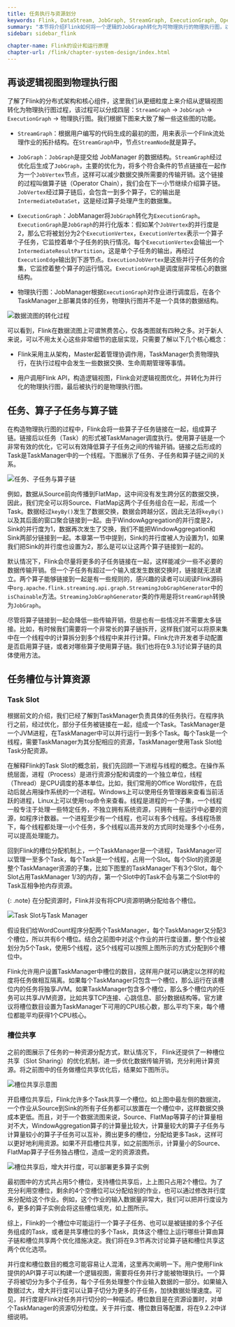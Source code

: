 ```yaml
---
title: 任务执行与资源划分
keywords: Flink, DataStream, JobGraph, StreamGraph, ExecutionGraph, Operator Chain, Slot Sharing, 物理执行图
summary: "本节将介绍Flink如何将一个逻辑的JobGraph转化为可物理执行的物理执行图，以及如何进行算子链和槽位共享等优化。"
sidebar: sidebar_flink

chapter-name: Flink的设计和运行原理
chapter-url: /flink/chapter-system-design/index.html
---
```


## 再谈逻辑视图到物理执行图

了解了Flink的分布式架构和核心组件，这里我们从更细粒度上来介绍从逻辑视图转化为物理执行图过程，该过程可以分成四层：`StreamGraph` -> `JobGraph` -> `ExecutionGraph` -> 物理执行图。我们根据下图来大致了解一些这些图的功能。

* `StreamGraph`：根据用户编写的代码生成的最初的图，用来表示一个Flink流处理作业的拓扑结构。在`StreamGraph`中，节点`StreamNode`就是算子。 

* `JobGraph`：`JobGraph`是提交给 JobManager 的数据结构。`StreamGraph`经过优化后生成了`JobGraph`，主要的优化为，将多个符合条件的节点链接在一起作为一个`JobVertex`节点，这样可以减少数据交换所需要的传输开销。这个链接的过程叫做算子链（Operator Chain），我们会在下一小节继续介绍算子链。`JobVertex`经过算子链后，会包含一到多个算子，它的输出是`IntermediateDataSet`，这是经过算子处理产生的数据集。

* `ExecutionGraph`：JobManager将`JobGraph`转化为`ExecutionGraph`。`ExecutionGraph`是`JobGraph`的并行化版本：假如某个`JobVertex`的并行度是2，那么它将被划分为2个`ExecutionVertex`，`ExecutionVertex`表示一个算子子任务，它监控着单个子任务的执行情况。每个`ExecutionVertex`会输出一个`IntermediateResultPartition`，这是单个子任务的输出，再经过`ExecutionEdge`输出到下游节点。`ExecutionJobVertex`是这些并行子任务的合集，它监控着整个算子的运行情况。`ExecutionGraph`是调度层非常核心的数据结构。

* 物理执行图：JobManager根据`ExecutionGraph`对作业进行调度后，在各个TaskManager上部署具体的任务，物理执行图并不是一个具体的数据结构。

![数据流图的转化过程](./img/图转化.png)

可以看到，Flink在数据流图上可谓煞费苦心，仅各类图就有四种之多。对于新人来说，可以不用太关心这些非常细节的底层实现，只需要了解以下几个核心概念：

* Flink采用主从架构，Master起着管理协调作用，TaskManager负责物理执行，在执行过程中会发生一些数据交换、生命周期管理等事情。

* 用户调用Flink API，构造逻辑视图，Flink会对逻辑视图优化，并转化为并行化的物理执行图，最后被执行的是物理执行图。

## 任务、算子子任务与算子链

在构造物理执行图的过程中，Flink会将一些算子子任务链接在一起，组成算子链。链接后以任务（Task）的形式被TaskManager调度执行。使用算子链是一个非常有效的优化，它可以有效降低算子子任务之间的传输开销。链接之后形成的Task是TaskManager中的一个线程。下图展示了任务、子任务和算子链之间的关系。

![任务、子任务与算子链](./img/operator-chain.png)

例如，数据从Source前向传播到FlatMap，这中间没有发生跨分区的数据交换，因此，我们完全可以将Source、FlatMap这两个子任务组合在一起，形成一个Task。数据经过`keyBy()`发生了数据交换，数据会跨越分区，因此无法将`keyBy()`以及其后面的窗口聚合链接到一起。由于WindowAggregation的并行度是2，Sink的并行度为1，数据再次发生了交换，我们不能把WindowAggregation和Sink两部分链接到一起。本章第一节中提到，Sink的并行度被人为设置为1，如果我们把Sink的并行度也设置为2，那么是可以让这两个算子链接到一起的。

默认情况下，Flink会尽量将更多的子任务链接在一起，这样能减少一些不必要的数据传输开销。但一个子任务有超过一个输入或发生数据交换时，链接就无法建立。两个算子能够链接到一起是有一些规则的，感兴趣的读者可以阅读Flink源码中`org.apache.flink.streaming.api.graph.StreamingJobGraphGenerator`中的`isChainable`方法。`StreamingJobGraphGenerator`类的作用是将`StreamGraph`转换为`JobGraph`。

尽管将算子链接到一起会降低一些传输开销，但是也有一些情况并不需要太多链接。比如，有时候我们需要将一个非常长的算子链拆开，这样我们就可以将原来集中在一个线程中的计算拆分到多个线程中来并行计算。Flink允许开发者手动配置是否启用算子链，或者对哪些算子使用算子链。我们也将在9.3.1讨论算子链的具体使用方法。

## 任务槽位与计算资源

### Task Slot

根据前文的介绍，我们已经了解到TaskManager负责具体的任务执行。在程序执行之前，经过优化，部分子任务被链接在一起，组成一个Task。TaskManager是一个JVM进程，在TaskManager中可以并行运行一到多个Task。每个Task是一个线程，需要TaskManager为其分配相应的资源，TaskManager使用Task Slot给Task分配资源。

在解释Flink的Task Slot的概念前，我们先回顾一下进程与线程的概念。在操作系统层面，进程（Process）是进行资源分配和调度的一个独立单位，线程（Thread）是CPU调度的基本单位。比如，我们常用的Office Word软件，在启动后就占用操作系统的一个进程。Windows上可以使用任务管理器来查看当前活跃的进程，Linux上可以使用`top`命令来查看。线程是进程的一个子集，一个线程一般专注于处理一些特定任务，不独立拥有系统资源，只拥有一些运行中必要的资源，如程序计数器。一个进程至少有一个线程，也可以有多个线程。多线程场景下，每个线程都处理一小个任务，多个线程以高并发的方式同时处理多个小任务，可以提高处理能力。

回到Flink的槽位分配机制上，一个TaskManager是一个进程，TaskManager可以管理一至多个Task，每个Task是一个线程，占用一个Slot。每个Slot的资源是整个TaskManager资源的子集，比如下图里的TaskManager下有3个Slot，每个Slot占用TaskManager 1/3的内存，第一个Slot中的Task不会与第二个Slot中的Task互相争抢内存资源。

{: .note}
在分配资源时，Flink并没有将CPU资源明确分配给各个槽位。

![Task Slot与Task Manager](./img/task-slot.png)

假设我们给WordCount程序分配两个TaskManager，每个TaskManager又分配3个槽位，所以共有6个槽位。结合之前图中对这个作业的并行度设置，整个作业被划分为5个Task，使用5个线程，这5个线程可以按照上图所示的方式分配到6个槽位中。

Flink允许用户设置TaskManager中槽位的数目，这样用户就可以确定以怎样的粒度将任务做相互隔离。如果每个TaskManager只包含一个槽位，那么运行在该槽位内的任务将独享JVM。如果TaskManager包含多个槽位，那么多个槽位内的任务可以共享JVM资源，比如共享TCP连接、心跳信息、部分数据结构等。官方建议将槽位数目设置为TaskManager下可用的CPU核心数，那么平均下来，每个槽位都能平均获得1个CPU核心。

### 槽位共享

之前的图展示了任务的一种资源分配方式，默认情况下， Flink还提供了一种槽位共享（Slot Sharing）的优化机制，进一步优化数据传输开销，充分利用计算资源。将之前图中的任务做槽位共享优化后，结果如下图所示。

![槽位共享示意图](./img/slot-sharing.png)

开启槽位共享后，Flink允许多个Task共享一个槽位。如上图中最左侧的数据流，一个作业从Source到Sink的所有子任务都可以放置在一个槽位中，这样数据交换成本更低。而且，对于一个数据流图来说，Source、FlatMap等算子的计算量相对不大，WindowAggregation算子的计算量比较大，计算量较大的算子子任务与计算量较小的算子子任务可以互补，腾出更多的槽位，分配给更多Task，这样可以更好地利用资源。如果不开启槽位共享，如之前图所示，计算量小的Source、FlatMap算子子任务独占槽位，造成一定的资源浪费。

![槽位共享后，增大并行度，可以部署更多算子实例](./img/slot-parallelism.png)

最初图中的方式共占用5个槽位，支持槽位共享后，上上图只占用2个槽位。为了充分利用空槽位，剩余的4个空槽位可以分配给别的作业，也可以通过修改并行度来分配给这个作业。例如，这个作业的输入数据量非常大，我们可以把并行度设为6，更多的算子实例会将这些槽位填充，如上图所示。

综上，Flink的一个槽位中可能运行一个算子子任务、也可以是被链接的多个子任务组成的Task，或者是共享槽位的多个Task，具体这个槽位上运行哪些计算由算子链和槽位共享两个优化措施决定。我们将在9.3节再次讨论算子链和槽位共享这两个优化选项。

并行度和槽位数目的概念可能容易让人混淆，这里再次阐明一下。用户使用Flink提供的API算子可以构建一个逻辑视图，需要将任务并行才能被物理执行。一个算子将被切分为多个子任务，每个子任务处理整个作业输入数据的一部分。如果输入数据过大，增大并行度可以让算子切分为更多的子任务，加快数据处理速度。可见，并行度是Flink对任务并行切分的一种描述。槽位数目是在资源设置时，对单个TaskManager的资源切分粒度。关于并行度、槽位数目等配置，将在9.2.2中详细说明。 
